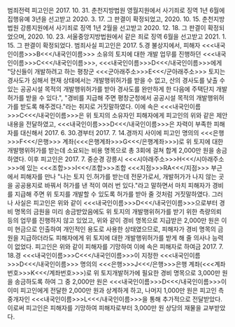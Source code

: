 범죄전력
피고인은 2017. 10. 31. 춘천지방법원 영월지원에서 사기죄로 징역 1년 6월에 집행유예 3년을 선고받고 2020. 3. 17. 그 판결이 확정되었고, 2020. 10. 15. 춘천지방법원 강릉지원에서 사기죄로 징역 1년 2월을 선고받고 2020. 12. 18. 그 판결이 확정되었으며, 2020. 10. 23. 서울중앙지방법원에서 같은 죄로 징역 6월을 선고받고 2021. 1. 15. 그 판결이 확정되었다.
범죄사실
피고인은 2017. 5.경 불상지에서, 피해자 <<<내국인이름>>>B<<</내국인이름>>> 소유의 토지에 대한 개발 업무를 진행하던 <<<내국인이름>>>C<<</내국인이름>>>, <<<내국인이름>>>D<<</내국인이름>>>에게 "당신들이 개발하려고 하는 평창군 <<<군아래주소>>>E<<</군아래주소>>> 토지는 경사도가 심해서 현재 상태에서는 개발행위허가를 받을 수 없고, 산의 경사도를 낮출 수 있는 공공시설 목적의 개발행위허가를 받아 경사도를 완만하게 한 다음에 주택단지 개발허가를 받을 수 있다.", "경비를 지급해 주면 평창군청에서 공공시설 목적의 개발행위허가를 받도록 해주겠다."라는 취지로 거짓말하였다.
이에 속은 <<<내국인이름>>>C<<</내국인이름>>>은 위 토지의 소유자인 피해자에게 피고인의 위와 같은 제안내용을 전달하였고, <<<내국인이름>>>D<<</내국인이름>>>은 자력이 부족한 피해자를 대신해서 2017. 6. 30.경부터 2017. 7. 14.경까지 사이에 피고인 명의의 <<<은행>>>F<<</은행>>> 계좌(<<<은행계좌>>>G<<</은행계좌>>>)로 위 토지에 대한 개발행위허가를 받는데 소요되는 비용 명목으로 총 3회에 걸쳐 합계 2,000만 원을 송금하였다.
이후 피고인은 2017. 7. 중순경 강릉시 <<<시아래주소>>>H<<</시아래주소>>>에 있는 <<<조합>>>I<<</조합>>>조합 <<<지점>>>RA<<</지점>>> 부근에서 피해자를 만나 "나는 토지 인․허가를 받는데 전문가로서, 개발허가가 나지 않는 곳을 공공용지로 바꿔서 허가를 낸 적이 여러 번 있다."라고 말하면서 마치 피해자가 경비를 지급해 주면 위 토지를 개발할 수 있도록 허가를 받아 줄 것처럼 거짓말하였다.
그러나 사실은 피고인은 위와 같이 <<<내국인이름>>>D<<</내국인이름>>>으로부터 경비 명목의 금원을 미리 송금받았음에도 위 토지의 개발행위허가를 받기 위한 측량의뢰 등의 업무를 진행하지 않고 있었고, 위와 같이 경비 명목으로 지급받은 2,000만 원은 이미 현금으로 인출하여 개인적인 용도로 사용한 상태였으므로, 피해자가 경비 명목의 금원을 지급하더라도 피해자에게 위 토지에 대한 개발행위허가를 받게 해 줄 의사나 능력이 없었다.
피고인은 위와 같이 피해자를 기망하여 이에 속은 피해자로 하여금 2017. 7. 18.경 <<<내국인이름>>>C<<</내국인이름>>>이 지정한 <<<내국인이름>>>D<<</내국인이름>>> 명의의 <<<은행>>>J<<</은행>>>은행 계좌(<<<계좌번호>>>K<<</계좌번호>>>)로 위 토지개발허가에 필요한 경비 명목으로 3,000만 원을 송금하도록 하여 그 중 2,000만 원은 <<<내국인이름>>>D<<</내국인이름>>>이 이미 피고인에게 전달한 2,000만 원과 상계하게 하고, 나머지 1,000만 원은 피고인 측 중개자인 <<<내국인이름>>>L<<</내국인이름>>>을 통해 추가적으로 전달받았다.
이로써 피고인은 피해자를 기망하여 피해자로부터 3,000만 원 상당의 재물을 교부받았다.